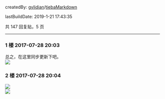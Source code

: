createdBy: [gylidian](https://github.com/gylidian)/[tiebaMarkdown](https://github.com/gylidian/TiebaMarkdown)

lastBuildDate: 2019-1-21 17:43:35

共 147 回复贴，5 页

---

### 1 楼 2017-07-28 20:03

总之，在这里同步更新下吧。  
![](NlkpE6Qqz.jpg)

### 2 楼 2017-07-28 20:04

![](dCNYjmqCu.jpg)  
![](JQbC4FyK9.jpg)
